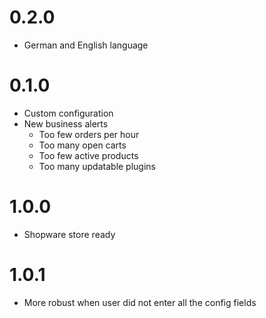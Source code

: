 # 0.2.0

- German and English language

# 0.1.0

- Custom configuration
- New business alerts
  - Too few orders per hour
  - Too many open carts
  - Too few active products
  - Too many updatable plugins

# 1.0.0

- Shopware store ready

# 1.0.1

- More robust when user did not enter all the config fields
